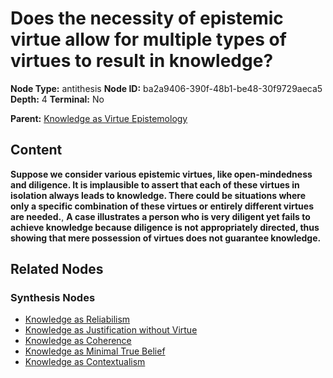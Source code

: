# Does the necessity of epistemic virtue allow for multiple types of virtues to result in knowledge?

**Node Type:** antithesis
**Node ID:** ba2a9406-390f-48b1-be48-30f9729aeca5
**Depth:** 4
**Terminal:** No

**Parent:** [Knowledge as Virtue Epistemology](knowledge-as-virtue-epistemology-synthesis-80ee5072-c825-4dca-81f6-a6e53743381c.md)

## Content

**Suppose we consider various epistemic virtues, like open-mindedness and diligence. It is implausible to assert that each of these virtues in isolation always leads to knowledge. There could be situations where only a specific combination of these virtues or entirely different virtues are needed.**, **A case illustrates a person who is very diligent yet fails to achieve knowledge because diligence is not appropriately directed, thus showing that mere possession of virtues does not guarantee knowledge.**

## Related Nodes

### Synthesis Nodes

- [Knowledge as Reliabilism](knowledge-as-reliabilism-synthesis-9c5aef31-6e94-4128-b775-f5749db0c892.md)
- [Knowledge as Justification without Virtue](knowledge-as-justification-without-virtue-synthesis-84d99e9d-1993-4be4-abee-376e2c926969.md)
- [Knowledge as Coherence](knowledge-as-coherence-synthesis-df1509f7-4db2-4ca3-a072-a2ff3b534bee.md)
- [Knowledge as Minimal True Belief](knowledge-as-minimal-true-belief-synthesis-f9a20b3c-85da-44e6-8fd3-6aa3a861133c.md)
- [Knowledge as Contextualism](knowledge-as-contextualism-synthesis-879a5197-149b-4988-a6c3-7a3f34444c25.md)
